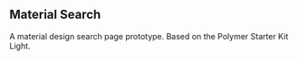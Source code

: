 Material Search
---------------

A material design search page prototype. Based on the Polymer Starter Kit
Light.

<!-- TODO: Release this -->
<!-- TODO: Announce this -->
